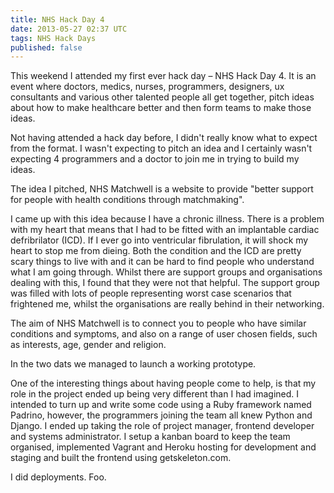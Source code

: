 ```yaml
---
title: NHS Hack Day 4
date: 2013-05-27 02:37 UTC
tags: NHS Hack Days
published: false
---
```


This weekend I attended my first ever hack day – NHS Hack Day 4. It is an event where doctors, medics, nurses, programmers, designers, ux consultants and various other talented people all get together, pitch ideas about how to make healthcare better and then form teams to make those ideas.

Not having attended a hack day before, I didn't really know what to expect from the format. I wasn't expecting to pitch an idea and I certainly wasn't expecting 4 programmers and a doctor to join me in trying to build my ideas.

The idea I pitched, NHS Matchwell is a website to provide "better support for people with health conditions through matchmaking".

I came up with this idea because I have a chronic illness. There is a problem with my heart that means that I had to be fitted with an implantable cardiac defribrilator (ICD). If I ever go into ventricular fibrulation, it will shock my heart to stop me from dieing. Both the condition and the ICD are pretty scary things to live with and it can be hard to find people who understand what I am going through. Whilst there are support groups and organisations dealing with this, I found that they were not that helpful. The support group was filled with lots of people representing worst case scenarios that frightened me, whilst the organisations are really behind in their networking.

The aim of NHS Matchwell is to connect you to people who have similar conditions and symptoms, and also on a range of user chosen fields, such as interests, age, gender and religion.

In the two dats we managed to launch a working prototype.

One of the interesting things about having people come to help, is that my role in the project ended up being very different than I had imagined. I intended to turn up and write some code using a Ruby framework named Padrino, however, the programmers joining the team all knew Python and Django. I ended up taking the role of project manager, frontend developer and systems administrator. I setup a kanban board to keep the team organised, implemented Vagrant and Heroku hosting for development and staging and built the frontend using getskeleton.com.

I did deployments. Foo.
